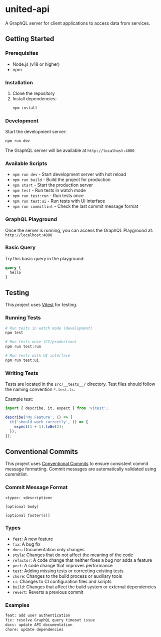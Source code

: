 # united-api

A GraphQL server for client applications to access data from services.

## Getting Started

### Prerequisites
- Node.js (v18 or higher)
- npm

### Installation

1. Clone the repository
2. Install dependencies:
   ```bash
   npm install
   ```

### Development

Start the development server:
```bash
npm run dev
```

The GraphQL server will be available at `http://localhost:4000`

### Available Scripts

- `npm run dev` - Start development server with hot reload
- `npm run build` - Build the project for production
- `npm start` - Start the production server
- `npm test` - Run tests in watch mode
- `npm run test:run` - Run tests once
- `npm run test:ui` - Run tests with UI interface
- `npm run commitlint` - Check the last commit message format

### GraphQL Playground

Once the server is running, you can access the GraphQL Playground at:
`http://localhost:4000`

### Basic Query

Try this basic query in the playground:
```graphql
query {
  hello
}
```

## Testing

This project uses [Vitest](https://vitest.dev/) for testing.

### Running Tests

```bash
# Run tests in watch mode (development)
npm test

# Run tests once (CI/production)
npm run test:run

# Run tests with UI interface
npm run test:ui
```

### Writing Tests

Tests are located in the `src/__tests__/` directory. Test files should follow the naming convention `*.test.ts`.

Example test:
```typescript
import { describe, it, expect } from 'vitest';

describe('My Feature', () => {
  it('should work correctly', () => {
    expect(1 + 1).toBe(2);
  });
});
```

## Conventional Commits

This project uses [Conventional Commits](https://www.conventionalcommits.org/) to ensure consistent commit message formatting. Commit messages are automatically validated using commitlint.

### Commit Message Format

```
<type>: <description>

[optional body]

[optional footer(s)]
```

### Types

- `feat`: A new feature
- `fix`: A bug fix
- `docs`: Documentation only changes
- `style`: Changes that do not affect the meaning of the code
- `refactor`: A code change that neither fixes a bug nor adds a feature
- `perf`: A code change that improves performance
- `test`: Adding missing tests or correcting existing tests
- `chore`: Changes to the build process or auxiliary tools
- `ci`: Changes to CI configuration files and scripts
- `build`: Changes that affect the build system or external dependencies
- `revert`: Reverts a previous commit

### Examples

```bash
feat: add user authentication
fix: resolve GraphQL query timeout issue
docs: update API documentation
chore: update dependencies
```

